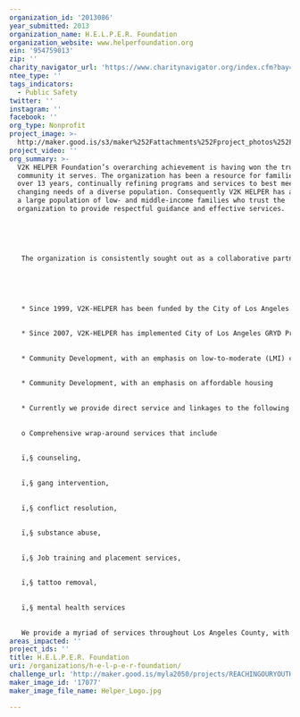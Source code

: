 ```yaml
---
organization_id: '2013086'
year_submitted: 2013
organization_name: H.E.L.P.E.R. Foundation
organization_website: www.helperfoundation.org
ein: '954759013'
zip: ''
charity_navigator_url: 'https://www.charitynavigator.org/index.cfm?bay=search.profile&ein=954759013'
ntee_type: ''
tags_indicators:
  - Public Safety
twitter: ''
instagram: ''
facebook: ''
org_type: Nonprofit
project_image: >-
  http://maker.good.is/s3/maker%252Fattachments%252Fproject_photos%252Fimages%252F17077%252Fdisplay%252FHelper_Logo.jpg=c570x385
project_video: ''
org_summary: >-
  V2K HELPER Foundation’s overarching achievement is having won the trust of the
  community it serves. The organization has been a resource for families for
  over 13 years, continually refining programs and services to best meet the
  changing needs of a diverse population. Consequently V2K HELPER has access to
  a large population of low- and middle-income families who trust the
  organization to provide respectful guidance and effective services.
   
   
   
   
   
   The organization is consistently sought out as a collaborative partner by other community agencies and has an excellent track record of responsibly managing funding from state, county, public, private, and corporate funders. Following are some specific ways V2K HELPER has been recognized as exemplifying excellence in its field:
   
   
   
   
   
   * Since 1999, V2K-HELPER has been funded by the City of Los Angeles services to implement a comprehensive violence prevention/intervention program.
   
   
   * Since 2007, V2K-HELPER has implemented City of Los Angeles GRYD Program in multiple Zones, providing services to youth and young adults with an annual budget of at least $750,000. 
   
   
   * Community Development, with an emphasis on low-to-moderate (LMI) communities and individuals addressing: small business education, business retention, entrepreneurial and employment training, and workforce development programs 
   
   
   * Community Development, with an emphasis on affordable housing 
   
   
   * Currently we provide direct service and linkages to the following services free of charge each month to approximately 200 men, women and children:
   
   
   o Comprehensive wrap-around services that include 
   
   
   ï‚§ counseling, 
   
   
   ï‚§ gang intervention, 
   
   
   ï‚§ conflict resolution, 
   
   
   ï‚§ substance abuse, 
   
   
   ï‚§ Job training and placement services, 
   
   
   ï‚§ tattoo removal, 
   
   
   ï‚§ mental health services
   
   
   We provide a myriad of services throughout Los Angeles County, with primary emphasis in Venice Beach and South Central Los Angeles. Our academic arm provides a professionally and socially enriched facility for graduate and undergraduate training. Venice 2000/ H.E.L.P.E.R. Foundation is considered to be a model at-risk youth service facility and therefore attracts interns and social work students from major universities, such as USC, Loyola Marymount University, and University of California Los Angeles. We subscribe to comprehensive, integrated, community-based collaborative approach providing services to youth that enhances community safety while strengthening and preserving families. Our guiding philosophy is that children and youth must be preserved if the integrity of our society at-large is to be preserved. If families are to be responsible units, they must have access to healthy living environments, adequate food, and education for all its members, employment, and access to health services and freedom from gang, domestic and civil violence.
areas_impacted: ''
project_ids: ''
title: H.E.L.P.E.R. Foundation
uri: /organizations/h-e-l-p-e-r-foundation/
challenge_url: 'http://maker.good.is/myla2050/projects/REACHINGOURYOUTH.html'
maker_image_id: '17077'
maker_image_file_name: Helper_Logo.jpg

---
```

